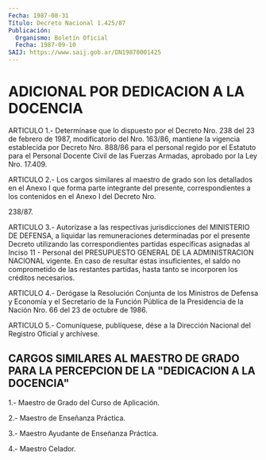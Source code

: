 ```yaml
---
Fecha: 1987-08-31
Título: Decreto Nacional 1.425/87
Publicación:
  Organismo: Boletín Oficial
  Fecha: 1987-09-10
SAIJ: https://www.saij.gob.ar/DN19870001425
---
```

# ADICIONAL POR DEDICACION A LA DOCENCIA

<a id="1"></a>
ARTICULO  1.-  Determínase que lo dispuesto por el Decreto Nro. 238 del 23 de febrero  de 1987, modificatorio del Nro. 163/86, mantiene la vigencia establecida  por  Decreto  Nro. 888/86 para el personal regido  por  el  Estatuto para el Personal  Docente  Civil  de  las Fuerzas Armadas, aprobado por la Ley Nro. 17.409.

<a id="2"></a>
ARTICULO  2.-  Los  cargos  similares  al  maestro de grado son los detallados en el Anexo I que forma parte integrante  del  presente, correspondientes  a  los contenidos en el Anexo I del Decreto  Nro.

238/87.

<a id="3"></a>
ARTICULO  3.-  Autorízase  a  las  respectivas  jurisdicciones  del MINISTERIO  DE  DEFENSA, a liquidar las remuneraciones determinadas por el presente Decreto  utilizando  las  correspondientes partidas específicas  asignadas  al  Inciso  11 - Personal  del  PRESUPUESTO GENERAL DE LA ADMINISTRACION NACIONAL  vigente. En caso de resultar éstas  insuficientes,  el saldo no comprometido  de  las  restantes partidas,  hasta  tanto  se  incorporen  los  créditos  necesarios.

<a id="4"></a>
ARTICULO  4.-  Derógase  la Resolución Conjunta de los Ministros de Defensa y Economía y el Secretario  de  la  Función  Pública  de la Presidencia  de  la  Nación  Nro.  66  del  23  de octubre de 1986.

<a id="5"></a>
ARTICULO  5.- Comuníquese, publíquese, dése a la Dirección Nacional del Registro Oficial y archívese.

## CARGOS  SIMILARES  AL  MAESTRO  DE  GRADO  PARA LA PERCEPCION DE LA "DEDICACION A LA DOCENCIA"

<a id="1"></a>
1.- Maestro de Grado del Curso de Aplicación.

2.- Maestro de Enseñanza Práctica.

3.- Maestro Ayudante de Enseñanza Práctica.

4.- Maestro Celador.